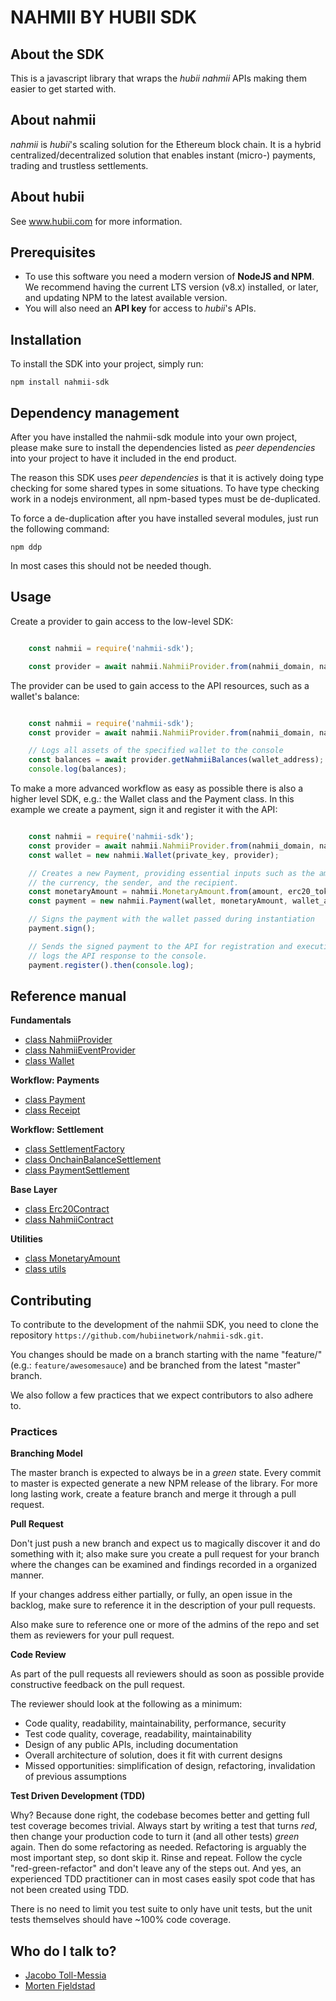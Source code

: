 # NAHMII BY HUBII SDK

## About the SDK

This is a javascript library that wraps the _hubii nahmii_ APIs making them
easier to get started with.

## About nahmii

_nahmii_ is _hubii_'s scaling solution for the Ethereum block chain. It is a
hybrid centralized/decentralized solution that enables instant (micro-) 
payments, trading and trustless settlements.

## About hubii

See www.hubii.com for more information.

## Prerequisites

* To use this software you need a modern version of **NodeJS and NPM**.
  We recommend having the current LTS version (v8.x) installed, or
  later, and updating NPM to the latest available version.
* You will also need an **API key** for access to _hubii_'s APIs.

## Installation

To install the SDK into your project, simply run:

    npm install nahmii-sdk

## Dependency management

After you have installed the nahmii-sdk module into your own project, please 
make sure to install the dependencies listed as _peer dependencies_ into your 
project to have it included in the end product.

The reason this SDK uses _peer dependencies_ is that it is actively doing type 
checking for some shared types in some situations. To have type checking work in 
a nodejs environment, all npm-based types must be de-duplicated. 

To force a de-duplication after you have installed several modules, just run the 
following command:

    npm ddp

In most cases this should not be needed though.

## Usage

Create a provider to gain access to the low-level SDK:

```javascript

    const nahmii = require('nahmii-sdk');

    const provider = await nahmii.NahmiiProvider.from(nahmii_domain, nahmii_app_id, nahmii_app_secret);

```

The provider can be used to gain access to the API resources, such as a
wallet's balance:

```javascript

    const nahmii = require('nahmii-sdk');
    const provider = await nahmii.NahmiiProvider.from(nahmii_domain, nahmii_app_id, nahmii_app_secret);

    // Logs all assets of the specified wallet to the console
    const balances = await provider.getNahmiiBalances(wallet_address);
    console.log(balances);

```

To make a more advanced workflow as easy as possible there is also a higher
level SDK, e.g.: the Wallet class and the Payment class. In this example we
create a payment, sign it and register it with the API:

```javascript

    const nahmii = require('nahmii-sdk');
    const provider = await nahmii.NahmiiProvider.from(nahmii_domain, nahmii_app_id, nahmii_app_secret);
    const wallet = new nahmii.Wallet(private_key, provider);

    // Creates a new Payment, providing essential inputs such as the amount,
    // the currency, the sender, and the recipient.
    const monetaryAmount = nahmii.MonetaryAmount.from(amount, erc20_token_address);
    const payment = new nahmii.Payment(wallet, monetaryAmount, wallet_address, recipient_address);

    // Signs the payment with the wallet passed during instantiation
    payment.sign();

    // Sends the signed payment to the API for registration and execution and
    // logs the API response to the console.
    payment.register().then(console.log);

```

## Reference manual

**Fundamentals**
* [class NahmiiProvider](Docs/nahmii-provider.md)
* [class NahmiiEventProvider](Docs/nahmii-event-provider.md)
* [class Wallet](Docs/wallet.md)

**Workflow: Payments**
* [class Payment](Docs/payment.md)
* [class Receipt](Docs/receipt.md)

**Workflow: Settlement**
* [class SettlementFactory](Docs/settlement-factory.md)
* [class OnchainBalanceSettlement](Docs/onchain-balance-settlement.md)
* [class PaymentSettlement](Docs/payment-settlement.md)

**Base Layer**
* [class Erc20Contract](Docs/erc20-contract.md)
* [class NahmiiContract](Docs/nahmii-contract.md)

**Utilities**
* [class MonetaryAmount](Docs/monetary-amount.md)
* [class utils](Docs/utils.md)

## Contributing

To contribute to the development of the nahmii SDK, you need to clone the
repository `https://github.com/hubiinetwork/nahmii-sdk.git`.

You changes should be made on a branch starting with the name "feature/" 
(e.g.: `feature/awesomesauce`) and be branched from the latest "master"
branch.

We also follow a few practices that we expect contributors to also adhere 
to.

### Practices

**Branching Model**

The master branch is expected to always be in a _green_ state. Every 
commit to master is expected generate a new NPM release of the library.
For more long lasting work, create a feature branch and merge it through
a pull request.

**Pull Request**

Don't just push a new branch and expect us to magically discover it and 
do something with it; also make sure you create a pull request for your 
branch where the changes can be examined and findings recorded in a 
organized manner.

If your changes address either partially, or fully, an open issue in the
backlog, make sure to reference it in the description of your pull 
requests.

Also make sure to reference one or more of the admins of the repo and 
set them as reviewers for your pull request.

**Code Review**

As part of the pull requests all reviewers should as soon as possible 
provide constructive feedback on the pull request.

The reviewer should look at the following as a minimum:

- Code quality, readability, maintainability, performance, security
- Test code quality, coverage, readability, maintainability
- Design of any public APIs, including documentation
- Overall architecture of solution, does it fit with current designs
- Missed opportunities: simplification of design, refactoring, 
  invalidation of previous assumptions

**Test Driven Development (TDD)**

Why? Because done right, the codebase becomes better and getting full 
test coverage becomes trivial. Always start by writing a test that turns 
*red*, then change your production code to turn it (and all other tests) 
*green* again. Then do some refactoring as needed. Refactoring is 
arguably the most important step, so dont skip it. Rinse and repeat. 
Follow the cycle "red-green-refactor" and don't leave any of the steps 
out. And yes, an experienced TDD practitioner can in most cases easily 
spot code that has not been created using TDD.

There is no need to limit you test suite to only have unit tests, but 
the unit tests themselves should have ~100% code coverage.

## Who do I talk to?

* [Jacobo Toll-Messia](mailto:jacobo@hubii.com)
* [Morten Fjeldstad](mailto:morten@hubii.com)
